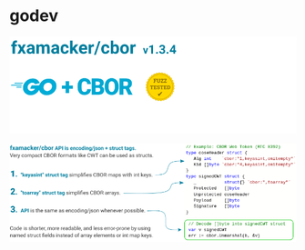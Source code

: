 # godev

[![CBOR Library in Go/Golang](https://github.com/fxamacker/images/blob/master/cbor/v1.3.4/cbor_slides.gif)](https://github.com/fxamacker/cbor/releases)

![CBOR API](https://github.com/fxamacker/images/raw/master/cbor/cbor_easy_api.png)
